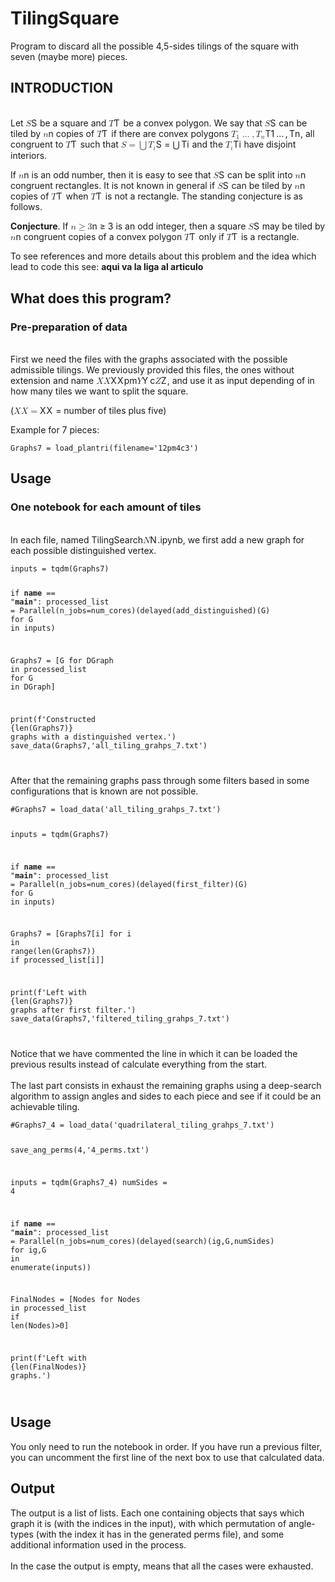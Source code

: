 <!doctype html>
<html>
<head>
<meta charset="utf-8">
<link rel="stylesheet" href="https://cdnjs.cloudflare.com/ajax/libs/github-markdown-css/3.0.1/github-markdown.min.css">
<link rel="stylesheet" href="https://cdn.jsdelivr.net/npm/highlight.js@9.18.1/lib/index.min.js">
<link rel="stylesheet" href="https://cdn.jsdelivr.net/npm/katex@0.11.1/dist/katex.min.css">
<link rel="stylesheet" href="https://cdn.jsdelivr.net/npm/markdown-it-texmath@0.6.5/css/texmath.css">
<link rel="stylesheet" href="https://gitcdn.xyz/repo/goessner/mdmath/master/css/vscode-texmath.css">

</head>
<body class="markdown-body">
<h1 id="tilingsquare-2" data-line="0" class="code-line">TilingSquare</h1>
<p data-line="1" class="code-line">Program to discard all the possible 4,5-sides tilings of the square with seven (maybe more) pieces.</p>
<h2 id="introduction-2" data-line="3" class="code-line">INTRODUCTION</h2>
<p data-line="4" class="code-line"><br>
Let <eq><span class="katex"><span class="katex-mathml"><math xmlns="http://www.w3.org/1998/Math/MathML"><semantics><mrow><mi>S</mi></mrow><annotation encoding="application/x-tex">S</annotation></semantics></math></span><span class="katex-html" aria-hidden="true"><span class="base"><span class="strut" style="height:0.68333em;vertical-align:0em;"></span><span class="mord mathdefault" style="margin-right:0.05764em;">S</span></span></span></span></eq> be a square and <eq><span class="katex"><span class="katex-mathml"><math xmlns="http://www.w3.org/1998/Math/MathML"><semantics><mrow><mi>T</mi></mrow><annotation encoding="application/x-tex">T</annotation></semantics></math></span><span class="katex-html" aria-hidden="true"><span class="base"><span class="strut" style="height:0.68333em;vertical-align:0em;"></span><span class="mord mathdefault" style="margin-right:0.13889em;">T</span></span></span></span></eq> be a convex polygon. We say that <eq><span class="katex"><span class="katex-mathml"><math xmlns="http://www.w3.org/1998/Math/MathML"><semantics><mrow><mi>S</mi></mrow><annotation encoding="application/x-tex">S</annotation></semantics></math></span><span class="katex-html" aria-hidden="true"><span class="base"><span class="strut" style="height:0.68333em;vertical-align:0em;"></span><span class="mord mathdefault" style="margin-right:0.05764em;">S</span></span></span></span></eq> can be tiled by <eq><span class="katex"><span class="katex-mathml"><math xmlns="http://www.w3.org/1998/Math/MathML"><semantics><mrow><mi>n</mi></mrow><annotation encoding="application/x-tex">n</annotation></semantics></math></span><span class="katex-html" aria-hidden="true"><span class="base"><span class="strut" style="height:0.43056em;vertical-align:0em;"></span><span class="mord mathdefault">n</span></span></span></span></eq> copies of <eq><span class="katex"><span class="katex-mathml"><math xmlns="http://www.w3.org/1998/Math/MathML"><semantics><mrow><mi>T</mi></mrow><annotation encoding="application/x-tex">T</annotation></semantics></math></span><span class="katex-html" aria-hidden="true"><span class="base"><span class="strut" style="height:0.68333em;vertical-align:0em;"></span><span class="mord mathdefault" style="margin-right:0.13889em;">T</span></span></span></span></eq> if there are convex polygons <eq><span class="katex"><span class="katex-mathml"><math xmlns="http://www.w3.org/1998/Math/MathML"><semantics><mrow><msub><mi>T</mi><mn>1</mn></msub><mo>…</mo><mo separator="true">,</mo><msub><mi>T</mi><mi>n</mi></msub></mrow><annotation encoding="application/x-tex">T_1\dots,T_n</annotation></semantics></math></span><span class="katex-html" aria-hidden="true"><span class="base"><span class="strut" style="height:0.8777699999999999em;vertical-align:-0.19444em;"></span><span class="mord"><span class="mord mathdefault" style="margin-right:0.13889em;">T</span><span class="msupsub"><span class="vlist-t vlist-t2"><span class="vlist-r"><span class="vlist" style="height:0.30110799999999993em;"><span style="top:-2.5500000000000003em;margin-left:-0.13889em;margin-right:0.05em;"><span class="pstrut" style="height:2.7em;"></span><span class="sizing reset-size6 size3 mtight"><span class="mord mtight">1</span></span></span></span><span class="vlist-s">​</span></span><span class="vlist-r"><span class="vlist" style="height:0.15em;"><span></span></span></span></span></span></span><span class="mspace" style="margin-right:0.16666666666666666em;"></span><span class="minner">…</span><span class="mspace" style="margin-right:0.16666666666666666em;"></span><span class="mpunct">,</span><span class="mspace" style="margin-right:0.16666666666666666em;"></span><span class="mord"><span class="mord mathdefault" style="margin-right:0.13889em;">T</span><span class="msupsub"><span class="vlist-t vlist-t2"><span class="vlist-r"><span class="vlist" style="height:0.151392em;"><span style="top:-2.5500000000000003em;margin-left:-0.13889em;margin-right:0.05em;"><span class="pstrut" style="height:2.7em;"></span><span class="sizing reset-size6 size3 mtight"><span class="mord mathdefault mtight">n</span></span></span></span><span class="vlist-s">​</span></span><span class="vlist-r"><span class="vlist" style="height:0.15em;"><span></span></span></span></span></span></span></span></span></span></eq>, all congruent to <eq><span class="katex"><span class="katex-mathml"><math xmlns="http://www.w3.org/1998/Math/MathML"><semantics><mrow><mi>T</mi></mrow><annotation encoding="application/x-tex">T</annotation></semantics></math></span><span class="katex-html" aria-hidden="true"><span class="base"><span class="strut" style="height:0.68333em;vertical-align:0em;"></span><span class="mord mathdefault" style="margin-right:0.13889em;">T</span></span></span></span></eq> such that <eq><span class="katex"><span class="katex-mathml"><math xmlns="http://www.w3.org/1998/Math/MathML"><semantics><mrow><mi>S</mi><mo>=</mo><mo>⋃</mo><msub><mi>T</mi><mi>i</mi></msub></mrow><annotation encoding="application/x-tex">S=\bigcup T_i</annotation></semantics></math></span><span class="katex-html" aria-hidden="true"><span class="base"><span class="strut" style="height:0.68333em;vertical-align:0em;"></span><span class="mord mathdefault" style="margin-right:0.05764em;">S</span><span class="mspace" style="margin-right:0.2777777777777778em;"></span><span class="mrel">=</span><span class="mspace" style="margin-right:0.2777777777777778em;"></span></span><span class="base"><span class="strut" style="height:1.00001em;vertical-align:-0.25001em;"></span><span class="mop op-symbol small-op" style="position:relative;top:-0.0000050000000000050004em;">⋃</span><span class="mspace" style="margin-right:0.16666666666666666em;"></span><span class="mord"><span class="mord mathdefault" style="margin-right:0.13889em;">T</span><span class="msupsub"><span class="vlist-t vlist-t2"><span class="vlist-r"><span class="vlist" style="height:0.31166399999999994em;"><span style="top:-2.5500000000000003em;margin-left:-0.13889em;margin-right:0.05em;"><span class="pstrut" style="height:2.7em;"></span><span class="sizing reset-size6 size3 mtight"><span class="mord mathdefault mtight">i</span></span></span></span><span class="vlist-s">​</span></span><span class="vlist-r"><span class="vlist" style="height:0.15em;"><span></span></span></span></span></span></span></span></span></span></eq> and the <eq><span class="katex"><span class="katex-mathml"><math xmlns="http://www.w3.org/1998/Math/MathML"><semantics><mrow><msub><mi>T</mi><mi>i</mi></msub></mrow><annotation encoding="application/x-tex">T_i</annotation></semantics></math></span><span class="katex-html" aria-hidden="true"><span class="base"><span class="strut" style="height:0.83333em;vertical-align:-0.15em;"></span><span class="mord"><span class="mord mathdefault" style="margin-right:0.13889em;">T</span><span class="msupsub"><span class="vlist-t vlist-t2"><span class="vlist-r"><span class="vlist" style="height:0.31166399999999994em;"><span style="top:-2.5500000000000003em;margin-left:-0.13889em;margin-right:0.05em;"><span class="pstrut" style="height:2.7em;"></span><span class="sizing reset-size6 size3 mtight"><span class="mord mathdefault mtight">i</span></span></span></span><span class="vlist-s">​</span></span><span class="vlist-r"><span class="vlist" style="height:0.15em;"><span></span></span></span></span></span></span></span></span></span></eq> have disjoint interiors.</p>
<p data-line="7" class="code-line">If <eq><span class="katex"><span class="katex-mathml"><math xmlns="http://www.w3.org/1998/Math/MathML"><semantics><mrow><mi>n</mi></mrow><annotation encoding="application/x-tex">n</annotation></semantics></math></span><span class="katex-html" aria-hidden="true"><span class="base"><span class="strut" style="height:0.43056em;vertical-align:0em;"></span><span class="mord mathdefault">n</span></span></span></span></eq> is an odd number, then it is easy to see that <eq><span class="katex"><span class="katex-mathml"><math xmlns="http://www.w3.org/1998/Math/MathML"><semantics><mrow><mi>S</mi></mrow><annotation encoding="application/x-tex">S</annotation></semantics></math></span><span class="katex-html" aria-hidden="true"><span class="base"><span class="strut" style="height:0.68333em;vertical-align:0em;"></span><span class="mord mathdefault" style="margin-right:0.05764em;">S</span></span></span></span></eq> can be split into <eq><span class="katex"><span class="katex-mathml"><math xmlns="http://www.w3.org/1998/Math/MathML"><semantics><mrow><mi>n</mi></mrow><annotation encoding="application/x-tex">n</annotation></semantics></math></span><span class="katex-html" aria-hidden="true"><span class="base"><span class="strut" style="height:0.43056em;vertical-align:0em;"></span><span class="mord mathdefault">n</span></span></span></span></eq> congruent rectangles. It is not known in general if <eq><span class="katex"><span class="katex-mathml"><math xmlns="http://www.w3.org/1998/Math/MathML"><semantics><mrow><mi>S</mi></mrow><annotation encoding="application/x-tex">S</annotation></semantics></math></span><span class="katex-html" aria-hidden="true"><span class="base"><span class="strut" style="height:0.68333em;vertical-align:0em;"></span><span class="mord mathdefault" style="margin-right:0.05764em;">S</span></span></span></span></eq> can be tiled by <eq><span class="katex"><span class="katex-mathml"><math xmlns="http://www.w3.org/1998/Math/MathML"><semantics><mrow><mi>n</mi></mrow><annotation encoding="application/x-tex">n</annotation></semantics></math></span><span class="katex-html" aria-hidden="true"><span class="base"><span class="strut" style="height:0.43056em;vertical-align:0em;"></span><span class="mord mathdefault">n</span></span></span></span></eq> copies of <eq><span class="katex"><span class="katex-mathml"><math xmlns="http://www.w3.org/1998/Math/MathML"><semantics><mrow><mi>T</mi></mrow><annotation encoding="application/x-tex">T</annotation></semantics></math></span><span class="katex-html" aria-hidden="true"><span class="base"><span class="strut" style="height:0.68333em;vertical-align:0em;"></span><span class="mord mathdefault" style="margin-right:0.13889em;">T</span></span></span></span></eq> when <eq><span class="katex"><span class="katex-mathml"><math xmlns="http://www.w3.org/1998/Math/MathML"><semantics><mrow><mi>T</mi></mrow><annotation encoding="application/x-tex">T</annotation></semantics></math></span><span class="katex-html" aria-hidden="true"><span class="base"><span class="strut" style="height:0.68333em;vertical-align:0em;"></span><span class="mord mathdefault" style="margin-right:0.13889em;">T</span></span></span></span></eq> is not a rectangle. The standing conjecture is as follows.</p>
<p data-line="9" class="code-line"><strong>Conjecture</strong>. If <eq><span class="katex"><span class="katex-mathml"><math xmlns="http://www.w3.org/1998/Math/MathML"><semantics><mrow><mi>n</mi><mo>≥</mo><mn>3</mn></mrow><annotation encoding="application/x-tex">n\ge 3</annotation></semantics></math></span><span class="katex-html" aria-hidden="true"><span class="base"><span class="strut" style="height:0.7719400000000001em;vertical-align:-0.13597em;"></span><span class="mord mathdefault">n</span><span class="mspace" style="margin-right:0.2777777777777778em;"></span><span class="mrel">≥</span><span class="mspace" style="margin-right:0.2777777777777778em;"></span></span><span class="base"><span class="strut" style="height:0.64444em;vertical-align:0em;"></span><span class="mord">3</span></span></span></span></eq> is an odd integer, then a square <eq><span class="katex"><span class="katex-mathml"><math xmlns="http://www.w3.org/1998/Math/MathML"><semantics><mrow><mi>S</mi></mrow><annotation encoding="application/x-tex">S</annotation></semantics></math></span><span class="katex-html" aria-hidden="true"><span class="base"><span class="strut" style="height:0.68333em;vertical-align:0em;"></span><span class="mord mathdefault" style="margin-right:0.05764em;">S</span></span></span></span></eq> may be tiled by <eq><span class="katex"><span class="katex-mathml"><math xmlns="http://www.w3.org/1998/Math/MathML"><semantics><mrow><mi>n</mi></mrow><annotation encoding="application/x-tex">n</annotation></semantics></math></span><span class="katex-html" aria-hidden="true"><span class="base"><span class="strut" style="height:0.43056em;vertical-align:0em;"></span><span class="mord mathdefault">n</span></span></span></span></eq> congruent copies of a convex polygon <eq><span class="katex"><span class="katex-mathml"><math xmlns="http://www.w3.org/1998/Math/MathML"><semantics><mrow><mi>T</mi></mrow><annotation encoding="application/x-tex">T</annotation></semantics></math></span><span class="katex-html" aria-hidden="true"><span class="base"><span class="strut" style="height:0.68333em;vertical-align:0em;"></span><span class="mord mathdefault" style="margin-right:0.13889em;">T</span></span></span></span></eq> only if <eq><span class="katex"><span class="katex-mathml"><math xmlns="http://www.w3.org/1998/Math/MathML"><semantics><mrow><mi>T</mi></mrow><annotation encoding="application/x-tex">T</annotation></semantics></math></span><span class="katex-html" aria-hidden="true"><span class="base"><span class="strut" style="height:0.68333em;vertical-align:0em;"></span><span class="mord mathdefault" style="margin-right:0.13889em;">T</span></span></span></span></eq> is a rectangle.</p>
<p data-line="11" class="code-line">To see references and more details about this problem and the idea which lead to code this see: <strong>aqui va la liga al articulo</strong></p>
<h2 id="what-does-this-program-2" data-line="13" class="code-line">What does this program?</h2>
<h3 id="pre-preparation-of-data-2" data-line="15" class="code-line">Pre-preparation of data</h3>
<p data-line="16" class="code-line"><br>
First we need the files with the graphs associated with the possible admissible tilings. We previously provided this files, the ones without extension and name <eq><span class="katex"><span class="katex-mathml"><math xmlns="http://www.w3.org/1998/Math/MathML"><semantics><mrow><mi>X</mi><mi>X</mi></mrow><annotation encoding="application/x-tex">XX</annotation></semantics></math></span><span class="katex-html" aria-hidden="true"><span class="base"><span class="strut" style="height:0.68333em;vertical-align:0em;"></span><span class="mord mathdefault" style="margin-right:0.07847em;">X</span><span class="mord mathdefault" style="margin-right:0.07847em;">X</span></span></span></span></eq>pm<eq><span class="katex"><span class="katex-mathml"><math xmlns="http://www.w3.org/1998/Math/MathML"><semantics><mrow><mi>Y</mi></mrow><annotation encoding="application/x-tex">Y</annotation></semantics></math></span><span class="katex-html" aria-hidden="true"><span class="base"><span class="strut" style="height:0.68333em;vertical-align:0em;"></span><span class="mord mathdefault" style="margin-right:0.22222em;">Y</span></span></span></span></eq>c<eq><span class="katex"><span class="katex-mathml"><math xmlns="http://www.w3.org/1998/Math/MathML"><semantics><mrow><mi>Z</mi></mrow><annotation encoding="application/x-tex">Z</annotation></semantics></math></span><span class="katex-html" aria-hidden="true"><span class="base"><span class="strut" style="height:0.68333em;vertical-align:0em;"></span><span class="mord mathdefault" style="margin-right:0.07153em;">Z</span></span></span></span></eq>, and use it as input depending of in how many tiles we want to split the square.</p>
<p data-line="19" class="code-line">(<eq><span class="katex"><span class="katex-mathml"><math xmlns="http://www.w3.org/1998/Math/MathML"><semantics><mrow><mi>X</mi><mi>X</mi><mo>=</mo></mrow><annotation encoding="application/x-tex">XX=</annotation></semantics></math></span><span class="katex-html" aria-hidden="true"><span class="base"><span class="strut" style="height:0.68333em;vertical-align:0em;"></span><span class="mord mathdefault" style="margin-right:0.07847em;">X</span><span class="mord mathdefault" style="margin-right:0.07847em;">X</span><span class="mspace" style="margin-right:0.2777777777777778em;"></span><span class="mrel">=</span></span></span></span></eq> number of tiles plus five)</p>
<p data-line="21" class="code-line">Example for 7 pieces:</p>
<pre><code data-line="22" class="code-line language-python"><div>Graphs7 = load_plantri(filename=<span class="hljs-string">&#x27;12pm4c3&#x27;</span>)
</div></code></pre>
<h2 id="usage-4" data-line="26" class="code-line">Usage</h2>
<h3 id="one-notebook-for-each-amount-of-tiles-2" data-line="27" class="code-line">One notebook for each amount of tiles</h3>
<p data-line="28" class="code-line"><br>
In each file, named TilingSearch<eq><span class="katex"><span class="katex-mathml"><math xmlns="http://www.w3.org/1998/Math/MathML"><semantics><mrow><mi>N</mi></mrow><annotation encoding="application/x-tex">N</annotation></semantics></math></span><span class="katex-html" aria-hidden="true"><span class="base"><span class="strut" style="height:0.68333em;vertical-align:0em;"></span><span class="mord mathdefault" style="margin-right:0.10903em;">N</span></span></span></span></eq>.ipynb, we first add a new graph for each possible distinguished vertex.</p>
<pre><code data-line="31" class="code-line language-python"><div>inputs = tqdm(Graphs7)

<span class="hljs-keyword">if</span> __name__ == <span class="hljs-string">&quot;__main__&quot;</span>:
    processed_list = Parallel(n_jobs=num_cores)(delayed(add_distinguished)(G) <span class="hljs-keyword">for</span> G <span class="hljs-keyword">in</span> inputs)

Graphs7 = [G <span class="hljs-keyword">for</span> DGraph <span class="hljs-keyword">in</span> processed_list <span class="hljs-keyword">for</span> G <span class="hljs-keyword">in</span> DGraph]

print(<span class="hljs-string">f&#x27;Constructed <span class="hljs-subst">{<span class="hljs-built_in">len</span>(Graphs7)}</span> graphs with a distinguished vertex.&#x27;</span>)
save_data(Graphs7,<span class="hljs-string">&#x27;all_tiling_grahps_7.txt&#x27;</span>)
</div></code></pre>
<p data-line="43" class="code-line">After that the remaining graphs pass through some filters based in some configurations that is known are not possible.</p>
<pre><code data-line="45" class="code-line language-python"><div><span class="hljs-comment">#Graphs7 = load_data(&#x27;all_tiling_grahps_7.txt&#x27;)</span>

inputs = tqdm(Graphs7)

<span class="hljs-keyword">if</span> __name__ == <span class="hljs-string">&quot;__main__&quot;</span>:
    processed_list = Parallel(n_jobs=num_cores)(delayed(first_filter)(G) <span class="hljs-keyword">for</span> G <span class="hljs-keyword">in</span> inputs)

Graphs7 = [Graphs7[i] <span class="hljs-keyword">for</span> i <span class="hljs-keyword">in</span> <span class="hljs-built_in">range</span>(<span class="hljs-built_in">len</span>(Graphs7)) <span class="hljs-keyword">if</span> processed_list[i]]

print(<span class="hljs-string">f&#x27;Left with <span class="hljs-subst">{<span class="hljs-built_in">len</span>(Graphs7)}</span> graphs after first filter.&#x27;</span>)
save_data(Graphs7,<span class="hljs-string">&#x27;filtered_tiling_grahps_7.txt&#x27;</span>)
</div></code></pre>
<p data-line="59" class="code-line">Notice that we have commented the line in which it can be loaded the previous results instead of calculate everything from the start.
<br>
<br>
The last part consists in exhaust the remaining graphs using a deep-search algorithm to assign angles and sides to each piece and see if it could be an achievable tiling.</p>
<pre><code data-line="64" class="code-line language-python"><div><span class="hljs-comment">#Graphs7_4 = load_data(&#x27;quadrilateral_tiling_grahps_7.txt&#x27;)</span>

save_ang_perms(<span class="hljs-number">4</span>,<span class="hljs-string">&#x27;4_perms.txt&#x27;</span>)

inputs = tqdm(Graphs7_4)
numSides = <span class="hljs-number">4</span>

<span class="hljs-keyword">if</span> __name__ == <span class="hljs-string">&quot;__main__&quot;</span>:
    processed_list = Parallel(n_jobs=num_cores)(delayed(search)(ig,G,numSides) <span class="hljs-keyword">for</span> ig,G <span class="hljs-keyword">in</span> <span class="hljs-built_in">enumerate</span>(inputs))

FinalNodes = [Nodes <span class="hljs-keyword">for</span> Nodes <span class="hljs-keyword">in</span> processed_list <span class="hljs-keyword">if</span> <span class="hljs-built_in">len</span>(Nodes)&gt;<span class="hljs-number">0</span>]

print(<span class="hljs-string">f&#x27;Left with <span class="hljs-subst">{<span class="hljs-built_in">len</span>(FinalNodes)}</span> graphs.&#x27;</span>)
</div></code></pre>
<h2 id="usage-5" data-line="80" class="code-line">Usage</h2>
<p data-line="82" class="code-line">You only need to run the notebook in order. If you have run a previous filter, you can uncomment the first line of the next box to use that calculated data.</p>
<h2 id="output-2" data-line="84" class="code-line">Output</h2>
<p data-line="85" class="code-line">The output is a list of lists. Each one containing objects that says which graph it is (with the indices in the input), with which permutation of angle-types (with the index it has in the generated perms file), and some additional information used in the process.
<br>
<br>
In the case the output is empty, means that all the cases were exhausted.</p>

</body></html>
